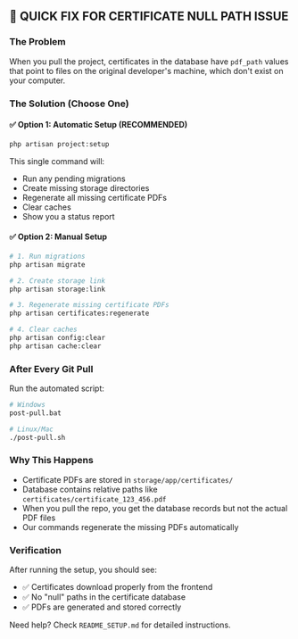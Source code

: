 ## 🎯 QUICK FIX FOR CERTIFICATE NULL PATH ISSUE

### The Problem
When you pull the project, certificates in the database have `pdf_path` values that point to files on the original developer's machine, which don't exist on your computer.

### The Solution (Choose One)

#### ✅ Option 1: Automatic Setup (RECOMMENDED)
```bash
php artisan project:setup
```
This single command will:
- Run any pending migrations
- Create missing storage directories  
- Regenerate all missing certificate PDFs
- Clear caches
- Show you a status report

#### ✅ Option 2: Manual Setup
```bash
# 1. Run migrations
php artisan migrate

# 2. Create storage link
php artisan storage:link

# 3. Regenerate missing certificate PDFs
php artisan certificates:regenerate

# 4. Clear caches
php artisan config:clear
php artisan cache:clear
```

### After Every Git Pull
Run the automated script:
```bash
# Windows
post-pull.bat

# Linux/Mac  
./post-pull.sh
```

### Why This Happens
- Certificate PDFs are stored in `storage/app/certificates/`
- Database contains relative paths like `certificates/certificate_123_456.pdf`
- When you pull the repo, you get the database records but not the actual PDF files
- Our commands regenerate the missing PDFs automatically

### Verification
After running the setup, you should see:
- ✅ Certificates download properly from the frontend
- ✅ No "null" paths in the certificate database
- ✅ PDFs are generated and stored correctly

Need help? Check `README_SETUP.md` for detailed instructions.